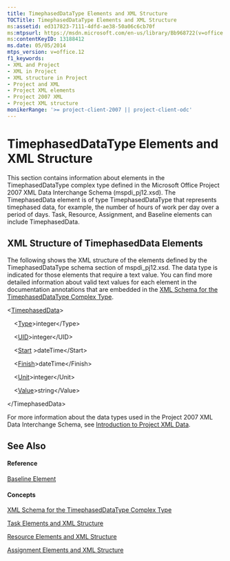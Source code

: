 ```yaml
---
title: TimephasedDataType Elements and XML Structure
TOCTitle: TimephasedDataType Elements and XML Structure
ms:assetid: ed317823-7111-4dfd-ae38-50a06c6cb70f
ms:mtpsurl: https://msdn.microsoft.com/en-us/library/Bb968722(v=office.12)
ms:contentKeyID: 13188412
ms.date: 05/05/2014
mtps_version: v=office.12
f1_keywords:
- XML and Project
- XML in Project
- XML structure in Project
- Project and XML
- Project XML elements
- Project 2007 XML
- Project XML structure
monikerRange: '>= project-client-2007 || project-client-odc'
---
```


# TimephasedDataType Elements and XML Structure




This section contains information about elements in the TimephasedDataType complex type defined in the Microsoft Office Project 2007 XML Data Interchange Schema (mspdi\_pj12.xsd). The TimephasedData element is of type TimephasedDataType that represents timephased data, for example, the number of hours of work per day over a period of days. Task, Resource, Assignment, and Baseline elements can include TimephasedData.

## XML Structure of TimephasedData Elements

The following shows the XML structure of the elements defined by the TimephasedDataType schema section of mspdi\_pj12.xsd. The data type is indicated for those elements that require a text value. You can find more detailed information about valid text values for each element in the documentation annotations that are embedded in the [XML Schema for the TimephasedDataType Complex Type](xml-schema-for-the-timephaseddatatype-complex-type.md).

\<[TimephasedData](timephaseddata-element.md)\>

    \<[Type](type-element-multiple-parents.md)\>integer\</Type\>

    \<[UID](uid-element.md)\>integer\</UID\>

    \<[Start](start-element.md) \>dateTime\</Start\>

    \<[Finish](finish-element.md)\>dateTime\</Finish\>

    \<[Unit](unit-element.md)\>integer\</Unit\>

    \<[Value](value-element.md)\>string\</Value\>

\</TimephasedData\>

For more information about the data types used in the Project 2007 XML Data Interchange Schema, see [Introduction to Project XML Data](introduction-to-project-xml-data.md).

## See Also

#### Reference

[Baseline Element](baseline-element.md)

#### Concepts

[XML Schema for the TimephasedDataType Complex Type](xml-schema-for-the-timephaseddatatype-complex-type.md)

[Task Elements and XML Structure](task-elements-and-xml-structure.md)

[Resource Elements and XML Structure](resource-elements-and-xml-structure.md)

[Assignment Elements and XML Structure](assignment-elements-and-xml-structure.md)

